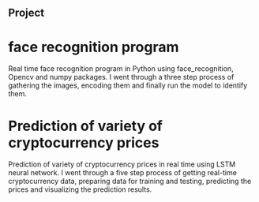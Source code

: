 ## Project
# face recognition program
Real time face recognition program in Python using face_recognition, Opencv and numpy packages. I went through a three step process of gathering the images, encoding them and finally run the model to identify them.
# Prediction of variety of cryptocurrency prices
Prediction of variety of cryptocurrency prices in real time using LSTM neural network. I went through a five step process of getting real-time cryptocurrency data,
preparing data for training and testing, predicting the
prices and visualizing the prediction results.
